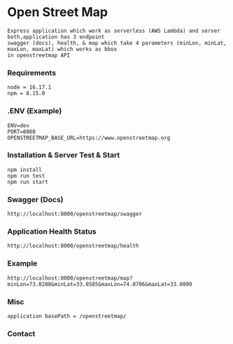# Open Street Map

```
Express application which work as serverless (AWS Lambda) and server both,application has 3 endpoint 
swagger (docs), health, & map which take 4 parameters (minLon, minLat, maxLon, maxLat) which works as bbox 
in openstreetmap API   
```
### Requirements
```
node = 16.17.1
npm = 8.15.0
```

### .ENV (Example)
```
ENV=dev
PORT=8000
OPENSTREETMAP_BASE_URL=https://www.openstreetmap.org
```

### Installation & Server Test & Start
```
npm install
npm run test
npm run start
```

### Swagger (Docs)
```
http://localhost:8000/openstreetmap/swagger
```

### Application Health Status
```
http://localhost:8000/openstreetmap/health
```

### Example
```
http://localhost:8000/openstreetmap/map?minLon=73.0288&minLat=33.0585&maxLon=74.0706&maxLat=33.0890
```

### Misc
```
application basePath = /openstreetmap/
```

### Contact
```

```
